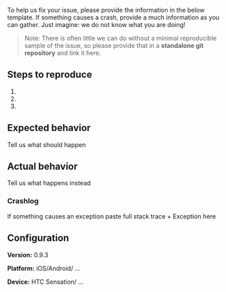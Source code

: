 To help us fix your issue, please provide the information in the below template. If something causes a crash, provide a much information as you can gather.
Just imagine: we do not know what you are doing! 

> Note: There is often little we can do without a minimal reproducible sample of the issue, so please provide that in a **standalone git repository** and link it here.


## Steps to reproduce

1.

2.

3.

## Expected behavior
Tell us what should happen

## Actual behavior
Tell us what happens instead

### Crashlog

If something causes an exception paste full stack trace + Exception here

## Configuration

**Version:** 0.9.3

**Platform:** iOS/Android/ ...

**Device:** HTC Sensation/ ...